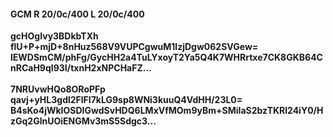 #### GCM R 20/0c/400 L 20/0c/400
**gcHOgIvy3BDkbTXh**<br/>**flU+P+mjD+8nHuz568V9VUPCgwuM1lzjDgw062SVGew=**<br/>**lEWDSmCM/phFg/GycHH2a4TuLYxoyT2Ya5Q4K7WHRrtxe7CK8GKB64CnRCaH9qI93I/txnH2xNPCHaFZ...**<br/><br/>
**7NRUvwHQo8ORoPFp**<br/>**qavj+yHL3gdl2FlFI7kLG9sp8WNi3kuuQ4VdHH/23L0=**<br/>**B4sKo4jWkIOSDIGwdSvHDQ6LMxVfMOm9yBm+SMiIaS2bzTKRl24iY0/HzGq2GlnUOiENGMv3mS5Sdgc3...**